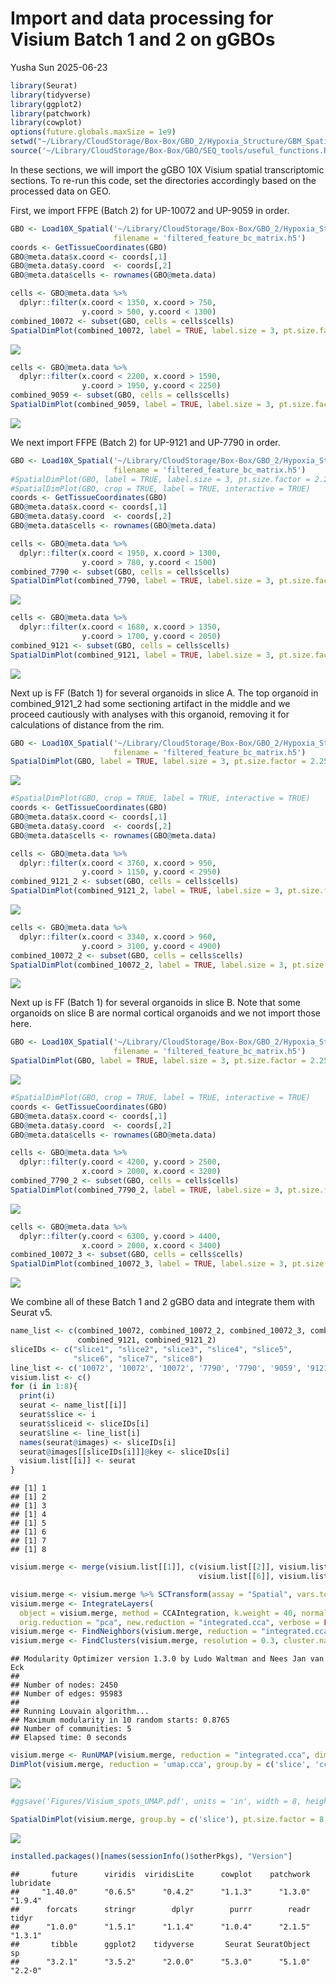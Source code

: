 Import and data processing for Visium Batch 1 and 2 on gGBOs
================
Yusha Sun
2025-06-23

``` r
library(Seurat)
library(tidyverse)
library(ggplot2)
library(patchwork)
library(cowplot)
options(future.globals.maxSize = 1e9)
setwd("~/Library/CloudStorage/Box-Box/GBO_2/Hypoxia_Structure/GBM_Spatial")
source('~/Library/CloudStorage/Box-Box/GBO/SEQ_tools/useful_functions.R')
```

In these sections, we will import the gGBO 10X Visium spatial
transcriptomic sections. To re-run this code, set the directories
accordingly based on the processed data on GEO.

First, we import FFPE (Batch 2) for UP-10072 and UP-9059 in order.

``` r
GBO <- Load10X_Spatial('~/Library/CloudStorage/Box-Box/GBO_2/Hypoxia_Structure/GBM_Spatial/Visium_FFPE/10072_9059/outs/',
                       filename = 'filtered_feature_bc_matrix.h5')
coords <- GetTissueCoordinates(GBO)
GBO@meta.data$x.coord <- coords[,1]
GBO@meta.data$y.coord  <- coords[,2]
GBO@meta.data$cells <- rownames(GBO@meta.data)

cells <- GBO@meta.data %>%
  dplyr::filter(x.coord < 1350, x.coord > 750,
                y.coord > 500, y.coord < 1300)
combined_10072 <- subset(GBO, cells = cells$cells)
SpatialDimPlot(combined_10072, label = TRUE, label.size = 3, pt.size.factor = 5, image.alpha = 1) + theme(aspect.ratio = 0.8)
```

![](1_Import_Counts_Integration_files/figure-gfm/unnamed-chunk-2-1.png)<!-- -->

``` r
cells <- GBO@meta.data %>%
  dplyr::filter(x.coord < 2200, x.coord > 1590,
                y.coord > 1950, y.coord < 2250)
combined_9059 <- subset(GBO, cells = cells$cells)
SpatialDimPlot(combined_9059, label = TRUE, label.size = 3, pt.size.factor = 5, image.alpha = 1) + theme(aspect.ratio = 2)
```

![](1_Import_Counts_Integration_files/figure-gfm/unnamed-chunk-2-2.png)<!-- -->

We next import FFPE (Batch 2) for UP-9121 and UP-7790 in order.

``` r
GBO <- Load10X_Spatial('~/Library/CloudStorage/Box-Box/GBO_2/Hypoxia_Structure/GBM_Spatial/Visium_FFPE/9121_7790/outs/',
                       filename = 'filtered_feature_bc_matrix.h5')
#SpatialDimPlot(GBO, label = TRUE, label.size = 3, pt.size.factor = 2.25) + theme(aspect.ratio = 0.6)
#SpatialDimPlot(GBO, crop = TRUE, label = TRUE, interactive = TRUE)
coords <- GetTissueCoordinates(GBO)
GBO@meta.data$x.coord <- coords[,1]
GBO@meta.data$y.coord  <- coords[,2]
GBO@meta.data$cells <- rownames(GBO@meta.data)

cells <- GBO@meta.data %>%
  dplyr::filter(x.coord < 1950, x.coord > 1300,
                y.coord > 780, y.coord < 1500)
combined_7790 <- subset(GBO, cells = cells$cells)
SpatialDimPlot(combined_7790, label = TRUE, label.size = 3, pt.size.factor = 5, image.alpha = 1) + theme(aspect.ratio = 0.8)
```

![](1_Import_Counts_Integration_files/figure-gfm/unnamed-chunk-3-1.png)<!-- -->

``` r
cells <- GBO@meta.data %>%
  dplyr::filter(x.coord < 1680, x.coord > 1350,
                y.coord > 1700, y.coord < 2050)
combined_9121 <- subset(GBO, cells = cells$cells)
SpatialDimPlot(combined_9121, label = TRUE, label.size = 3, pt.size.factor = 5, image.alpha = 1) + theme(aspect.ratio = 0.8)
```

![](1_Import_Counts_Integration_files/figure-gfm/unnamed-chunk-3-2.png)<!-- -->

Next up is FF (Batch 1) for several organoids in slice A. The top
organoid in combined_9121_2 had some sectioning artifact in the middle
and we proceed cautiously with analyses with this organoid, removing it
for calculations of distance from the rim.

``` r
GBO <- Load10X_Spatial('~/Library/CloudStorage/Box-Box/GBO_2/Hypoxia_Structure/GBM_Spatial/FF_Visium_10_2024/Visium_A/outs/',
                       filename = 'filtered_feature_bc_matrix.h5')
SpatialDimPlot(GBO, label = TRUE, label.size = 3, pt.size.factor = 2.25) + theme(aspect.ratio = 1.6)
```

![](1_Import_Counts_Integration_files/figure-gfm/unnamed-chunk-4-1.png)<!-- -->

``` r
#SpatialDimPlot(GBO, crop = TRUE, label = TRUE, interactive = TRUE)
coords <- GetTissueCoordinates(GBO)
GBO@meta.data$x.coord <- coords[,1]
GBO@meta.data$y.coord  <- coords[,2]
GBO@meta.data$cells <- rownames(GBO@meta.data)

cells <- GBO@meta.data %>%
  dplyr::filter(x.coord < 3760, x.coord > 950,
                y.coord > 1150, y.coord < 2950)
combined_9121_2 <- subset(GBO, cells = cells$cells)
SpatialDimPlot(combined_9121_2, label = TRUE, label.size = 3, pt.size.factor = 5, image.alpha = 1) + theme(aspect.ratio = 0.8)
```

![](1_Import_Counts_Integration_files/figure-gfm/unnamed-chunk-4-2.png)<!-- -->

``` r
cells <- GBO@meta.data %>%
  dplyr::filter(x.coord < 3340, x.coord > 960,
                y.coord > 3100, y.coord < 4900)
combined_10072_2 <- subset(GBO, cells = cells$cells)
SpatialDimPlot(combined_10072_2, label = TRUE, label.size = 3, pt.size.factor = 5, image.alpha = 1) + theme(aspect.ratio = 1.2)
```

![](1_Import_Counts_Integration_files/figure-gfm/unnamed-chunk-4-3.png)<!-- -->

Next up is FF (Batch 1) for several organoids in slice B. Note that some
organoids on slice B are normal cortical organoids and we not import
those here.

``` r
GBO <- Load10X_Spatial('~/Library/CloudStorage/Box-Box/GBO_2/Hypoxia_Structure/GBM_Spatial/FF_Visium_10_2024/Visium_B/outs/',
                       filename = 'filtered_feature_bc_matrix.h5')
SpatialDimPlot(GBO, label = TRUE, label.size = 3, pt.size.factor = 2.25) + theme(aspect.ratio = 1.6)
```

![](1_Import_Counts_Integration_files/figure-gfm/unnamed-chunk-5-1.png)<!-- -->

``` r
#SpatialDimPlot(GBO, crop = TRUE, label = TRUE, interactive = TRUE)
coords <- GetTissueCoordinates(GBO)
GBO@meta.data$x.coord <- coords[,1]
GBO@meta.data$y.coord  <- coords[,2]
GBO@meta.data$cells <- rownames(GBO@meta.data)

cells <- GBO@meta.data %>%
  dplyr::filter(y.coord < 4200, y.coord > 2500,
                x.coord > 2000, x.coord < 3200)
combined_7790_2 <- subset(GBO, cells = cells$cells)
SpatialDimPlot(combined_7790_2, label = TRUE, label.size = 3, pt.size.factor = 5, image.alpha = 1) + theme(aspect.ratio = 0.8)
```

![](1_Import_Counts_Integration_files/figure-gfm/unnamed-chunk-5-2.png)<!-- -->

``` r
cells <- GBO@meta.data %>%
  dplyr::filter(y.coord < 6300, y.coord > 4400,
                x.coord > 2000, x.coord < 3400)
combined_10072_3 <- subset(GBO, cells = cells$cells)
SpatialDimPlot(combined_10072_3, label = TRUE, label.size = 3, pt.size.factor = 5, image.alpha = 1) + theme(aspect.ratio = 1.2)
```

![](1_Import_Counts_Integration_files/figure-gfm/unnamed-chunk-5-3.png)<!-- -->

We combine all of these Batch 1 and 2 gGBO data and integrate them with
Seurat v5.

``` r
name_list <- c(combined_10072, combined_10072_2, combined_10072_3, combined_7790, combined_7790_2, combined_9059, 
               combined_9121, combined_9121_2)
sliceIDs <- c("slice1", "slice2", "slice3", "slice4", "slice5",
              "slice6", "slice7", "slice8")
line_list <- c('10072', '10072', '10072', '7790', '7790', '9059', '9121', '9121') 
visium.list <- c()
for (i in 1:8){
  print(i)
  seurat <- name_list[[i]]
  seurat$slice <- i
  seurat$sliceid <- sliceIDs[i]
  seurat$line <- line_list[i]
  names(seurat@images) <- sliceIDs[i]
  seurat@images[[sliceIDs[i]]]@key <- sliceIDs[i]
  visium.list[[i]] <- seurat
}
```

    ## [1] 1
    ## [1] 2
    ## [1] 3
    ## [1] 4
    ## [1] 5
    ## [1] 6
    ## [1] 7
    ## [1] 8

``` r
visium.merge <- merge(visium.list[[1]], c(visium.list[[2]], visium.list[[3]], visium.list[[4]], visium.list[[5]], 
                                          visium.list[[6]], visium.list[[7]], visium.list[[8]]))
```

``` r
visium.merge <- visium.merge %>% SCTransform(assay = "Spatial", vars.to.regress = c('nCount_Spatial')) %>% RunPCA(npcs = 30)
visium.merge <- IntegrateLayers(
  object = visium.merge, method = CCAIntegration, k.weight = 40, normalization.method = 'SCT',
  orig.reduction = "pca", new.reduction = "integrated.cca", verbose = FALSE)
visium.merge <- FindNeighbors(visium.merge, reduction = "integrated.cca", dims = 1:30)
visium.merge <- FindClusters(visium.merge, resolution = 0.3, cluster.name = "cca_clusters")
```

    ## Modularity Optimizer version 1.3.0 by Ludo Waltman and Nees Jan van Eck
    ## 
    ## Number of nodes: 2450
    ## Number of edges: 95983
    ## 
    ## Running Louvain algorithm...
    ## Maximum modularity in 10 random starts: 0.8765
    ## Number of communities: 5
    ## Elapsed time: 0 seconds

``` r
visium.merge <- RunUMAP(visium.merge, reduction = "integrated.cca", dims = 1:30, reduction.name = "umap.cca")
DimPlot(visium.merge, reduction = 'umap.cca', group.by = c('slice', 'cca_clusters', 'line'), pt.size = 0.4) & NoAxes()
```

![](1_Import_Counts_Integration_files/figure-gfm/unnamed-chunk-7-1.png)<!-- -->

``` r
#ggsave('Figures/Visium_spots_UMAP.pdf', units = 'in', width = 8, height = 3)

SpatialDimPlot(visium.merge, group.by = c('slice'), pt.size.factor = 8, image.alpha = 0.5, ncol = 3) & NoAxes()
```

![](1_Import_Counts_Integration_files/figure-gfm/unnamed-chunk-7-2.png)<!-- -->

``` r
installed.packages()[names(sessionInfo()$otherPkgs), "Version"]
```

    ##       future      viridis  viridisLite      cowplot    patchwork    lubridate 
    ##     "1.40.0"      "0.6.5"      "0.4.2"      "1.1.3"      "1.3.0"      "1.9.4" 
    ##      forcats      stringr        dplyr        purrr        readr        tidyr 
    ##      "1.0.0"      "1.5.1"      "1.1.4"      "1.0.4"      "2.1.5"      "1.3.1" 
    ##       tibble      ggplot2    tidyverse       Seurat SeuratObject           sp 
    ##      "3.2.1"      "3.5.2"      "2.0.0"      "5.3.0"      "5.1.0"      "2.2-0"
